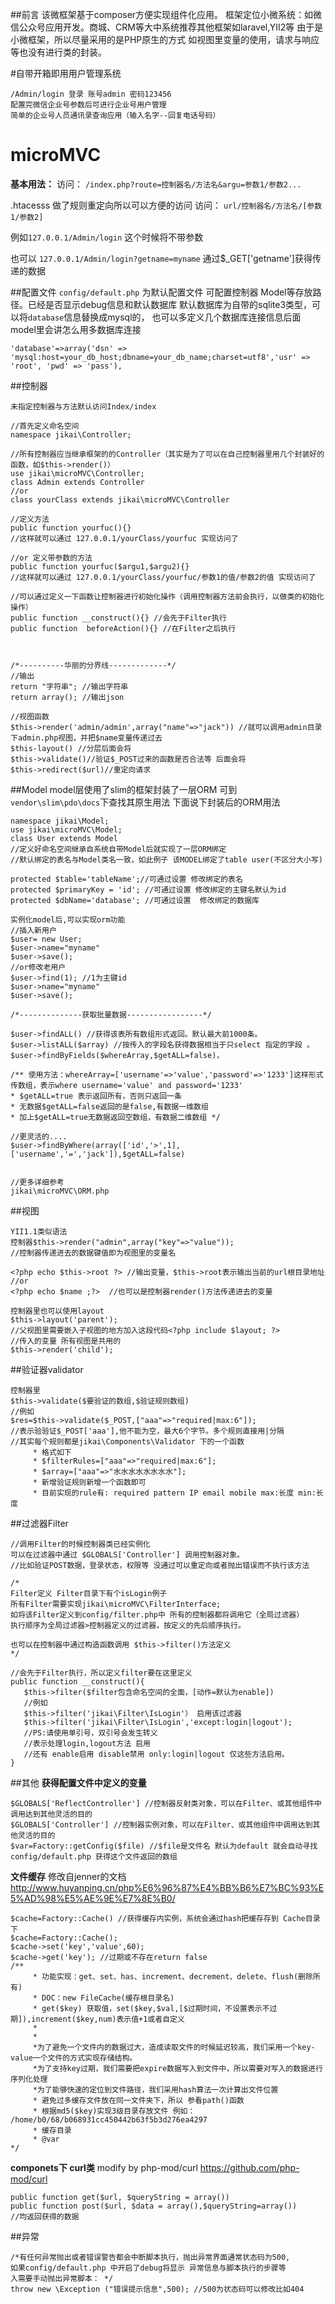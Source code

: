 ##前言
该微框架基于composer方便实现组件化应用。
框架定位小微系统：如微信公众号应用开发。商城、CRM等大中系统推荐其他框架如laravel,YII2等
由于是小微框架，所以尽量采用的是PHP原生的方式
如视图里变量的使用，请求与响应等也没有进行类的封装。

#自带开箱即用用户管理系统
```
/Admin/login 登录 账号admin 密码123456
配置完微信企业号参数后可进行企业号用户管理
简单的企业号人员通讯录查询应用（输入名字--回复电话号码）
```

# microMVC
**基本用法：**
访问： `/index.php?route=控制器名/方法名&argu=参数1/参数2...`

.htacesss 做了规则重定向所以可以方便的访问
访问： `url/控制器名/方法名/[参数1/参数2]`

例如`127.0.0.1/Admin/login` 这个时候将不带参数

也可以 `127.0.0.1/Admin/login?getname=myname` 通过$_GET['getname']获得传递的数据

##配置文件
`config/default.php` 为默认配置文件
可配置控制器 Model等存放路径。已经是否显示debug信息和默认数据库
默认数据库为自带的sqlite3类型，可以将`database`信息替换成mysql的，
也可以多定义几个数据库连接信息后面model里会讲怎么用多数据库连接
```
'database'=>array('dsn' => 'mysql:host=your_db_host;dbname=your_db_name;charset=utf8','usr' => 'root', 'pwd' => 'pass'),
```
##控制器
```
未指定控制器与方法默认访问Index/index

//首先定义命名空间
namespace jikai\Controller;

//所有控制器应当继承框架的的Controller（其实是为了可以在自己控制器里用几个封装好的函数，如$this->render()）
use jikai\microMVC\Controller;
class Admin extends Controller
//or
class yourClass extends jikai\microMVC\Controller

//定义方法
public function yourfuc(){}
//这样就可以通过 127.0.0.1/yourClass/yourfuc 实现访问了

//or 定义带参数的方法
public function yourfuc($argu1,$argu2){}
//这样就可以通过 127.0.0.1/yourClass/yourfuc/参数1的值/参数2的值 实现访问了

//可以通过定义一下函数让控制器进行初始化操作（调用控制器方法前会执行，以做类的初始化操作）
public function __construct(){} //会先于Filter执行
public function  beforeAction(){} //在Filter之后执行



/*----------华丽的分界线-------------*/
//输出
return "字符串"; //输出字符串
return array(); //输出json

//视图函数
$this->render('admin/admin',array("name"=>"jack")) //就可以调用admin目录下admin.php视图，并把$name变量传递过去
$this-layout() //分层后面会将
$this->validate()//验证$_POST过来的函数是否合法等 后面会将
$this->redirect($url)//重定向请求

```
##Model
model层使用了slim的框架封装了一层ORM
可到`vendor\slim\pdo\docs`下查找其原生用法
下面说下封装后的ORM用法
```
namespace jikai\Model;
use jikai\microMVC\Model;
class User extends Model
//定义好命名空间继承自系统自带Model后就实现了一层ORM绑定
//默认绑定的表名与Model类名一致，如此例子 该MODEL绑定了table user(不区分大小写)

protected $table='tableName';//可通过设置 修改绑定的表名
protected $primaryKey = 'id'; //可通过设置 修改绑定的主键名默认为id
protected $dbName='database'; //可通过设置  修改绑定的数据库

实例化model后,可以实现orm功能
//插入新用户
$user= new User;
$user->name="myname"
$user->save();
//or修改老用户
$user->find(1); //1为主键id
$user->name="myname"
$user->save();

/*--------------获取批量数据-----------------*/

$user->findALL() //获得该表所有数组形式返回。默认最大前1000条。
$user->listALL($array) //按传入的字段名获得数据相当于只select 指定的字段 。
$user->findByFields($whereArray,$getALL=false)，

/** 使用方法：whereArray=['username'=>'value','password'=>'1233']这样形式传数组，表示where username='value' and password='1233'
* $getALL=true 表示返回所有，否则只返回一条
* 无数据$getALL=false返回的是false,有数据一维数组
* 加上$getALL=true无数据返回空数组，有数据二维数组 */

//更灵活的....
$user->findByWhere(array(['id','>',1],['username','=','jack']),$getALL=false)


//更多详细参考
jikai\microMVC\ORM.php

```

##视图
```
YII1.1类似语法
控制器$this->render("admin",array("key"=>"value"));
//控制器传递进去的数据键值即为视图里的变量名

<?php echo $this->root ?> //输出变量，$this->root表示输出当前的url根目录地址
//or
<?php echo $name ;?>  //也可以是控制器render()方法传递进去的变量

控制器里也可以使用layout
$this->layout('parent');
//父视图里需要嵌入子视图的地方加入这段代码<?php include $layout; ?>
//传入的变量 所有视图是共用的
$this->render('child');

```

##验证器validator
```
控制器里
$this->validate($要验证的数组,$验证规则数组)
//例如
$res=$this->validate($_POST,["aaa"=>"required|max:6"]);
//表示验验证$_POST['aaa'],他不能为空，最大6个字节。多个规则直接用|分隔
//其实每个规则都是jikai\Components\Validator 下的一个函数
     * 格式如下
     * $filterRules=["aaa"=>"required|max:6"];
     * $array=["aaa"=>"水水水水水水水水"];
     * 新增验证规则新增一个函数即可
     * 目前实现的rule有: required pattern IP email mobile max:长度 min:长度
```

##过滤器Filter
```
//调用Filter的时候控制器类已经实例化
可以在过滤器中通过 $GLOBALS['Controller'] 调用控制器对象。
//比如验证POST数据，登录状态，权限等 没通过可以重定向或者抛出错误而不执行该方法

/*
Filter定义 Filter目录下有个isLogin例子
所有Filter需要实现jikai\microMVC\FilterInterface;
如将该Filter定义到config/filter.php中 所有的控制器都将调用它（全局过滤器）
执行顺序为全局过滤器>控制器定义的过滤器，按定义的先后顺序执行。

也可以在控制器中通过构造函数调用 $this->filter()方法定义
*/

//会先于Filter执行，所以定义filter要在这里定义
public function __construct(){
   $this->filter($filter包含命名空间的全面，[动作=默认为enable])
   //例如
   $this->filter('jikai\Filter\IsLogin'） 启用该过滤器
   $this->filter('jikai\Filter\IsLogin','except:login|logout');
   //PS:请使用单引号，双引号会发生转义
   //表示处理login,logout方法 启用
   //还有 enable启用 disable禁用 only:login|logout 仅这些方法启用。
} 

```

##其他
**获得配置文件中定义的变量**
```
$GLOBALS['ReflectController'] //控制器反射类对象，可以在Filter、或其他组件中调用达到其他灵活的目的
$GLOBALS['Controller'] //控制器实例对象，可以在Filter、或其他组件中调用达到其他灵活的目的
$var=Factory::getConfig($file) //$file是文件名 默认为default 就会自动寻找 config/default.php 获得这个文件返回的数组
```
**文件缓存**
修改自jenner的文档
http://www.huyanping.cn/php%E6%96%87%E4%BB%B6%E7%BC%93%E5%AD%98%E5%AE%9E%E7%8E%B0/ 
```
$cache=Factory::Cache() //获得缓存内实例，系统会通过hash把缓存存到 Cache目录下
$cache=Factory::Cache();
$cache->set('key','value',60);
$cache->get('key'); //过期或不存在return false
/**
     * 功能实现：get、set、has、increment、decrement、delete、flush(删除所有)
     * DOC：new FileCache(缓存根目录名)
     * get($key) 获取值，set($key,$val,[$过期时间，不设置表示不过期]),increment($key,num)表示值+1或者自定义
     *
     *
     *为了避免一个文件内的数据过大，造成读取文件的时候延迟较高，我们采用一个key-value一个文件的方式实现存储结构。
     *为了支持key过期，我们需要把expire数据写入到文件中，所以需要对写入的数据进行序列化处理
     *为了能够快速的定位到文件路径，我们采用hash算法一次计算出文件位置
     * 避免过多缓存文件放在同一文件夹下，所以 参看path()函数
     * 根据md5($key)实现3级目录存放文件 例如： /home/b0/68/b068931cc450442b63f5b3d276ea4297
     * 缓存目录
     * @var
*/
```

**componets下 curl类**
modify by php-mod/curl https://github.com/php-mod/curl
```
public function get($url, $queryString = array())
public function post($url, $data = array(),$queryString=array())
//均返回获得的数据

```
##异常
```
/*有任何异常抛出或者错误警告都会中断脚本执行，抛出异常界面通常状态码为500,
如果config/default.php 中开启了debug将显示 异常信息与脚本执行的步骤等
入需要手动抛出异常脚本： */
throw new \Exception ("错误提示信息",500); //500为状态码可以修改比如404
```


